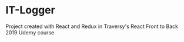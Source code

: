 # IT-Logger

Project created with React and Redux in Traversy's React Front to Back 2019 Udemy course
